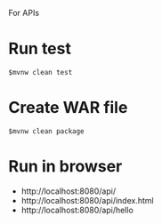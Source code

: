 For APIs

# Run test
```
$mvnw clean test
```

# Create WAR file
```
$mvnw clean package
```

#  Run in browser 
* http://localhost:8080/api/
* http://localhost:8080/api/index.html
* http://localhost:8080/api/hello

